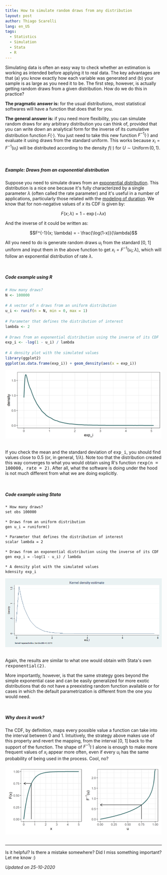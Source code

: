 ```yaml
---
title: How to simulate random draws from any distribution
layout: post
author: Thiago Scarelli
lang: en_US
tags:
  - Statistics
  - Simulation
  - Stata
  - R
---
```


Simulating data is often an easy way to check whether an estimation is working as intended before applying it to real data. The key advantages are that (a) you know exactly how each variable was generated and (b) your sample is as large as you need it to be. The first step, however, is actually getting random draws from a given distribution. How do we do this in practice?

<!--more-->

**The pragmatic answer is:** for the usual distributions, most statistical softwares will have a function that does that for you.

**The general answer is:** if you need more flexibility, you can simulate random draws for any arbitrary distribution you can think of, provided that you can write down an analytical form for the inverse of its cumulative distribution function $F(\cdot)$. You just need to take this new function $F^{-1}(\cdot)$ and evaluate it using draws from the standard uniform. This works because $x_i = F^{-1}(u_i)$ will be distributed according to the density $f(\cdot)$ for $U \sim \text{Uniform} \, \mathrm{(0, 1)}$.

<br>

##### Example: Draws from an exponential distribution

Suppose you need to simulate draws from an [exponential distribution](https://en.wikipedia.org/wiki/Exponential_distribution). This distribution is a nice one because it's fully characterized by a single parameter $\lambda$ (often called the rate parameter) and it's useful in a number of applications, particularly those related with the [modeling of duration](https://en.wikipedia.org/wiki/Survival_analysis). We know that for non-negative values of $x$ its CDF is given by:

$$ F(x; \lambda) = 1 - \exp(-\lambda x)$$

And the inverse of it could be written as:

$$F^{-1}(x; \lambda) = - \frac{\log(1-x)}{\lambda}$$

All you need to do is generate random draws $u_i$ from the standard [0, 1] uniform and input them in the above function to get $x_i = F^{-1}(u_i; \lambda)$, which will follow an exponential distribution of rate $\lambda$.

<br>

##### Code example using R

``` r
# How many draws?
N <- 100000

# A vector of n draws from an uniform distribution
u_i <- runif(n = N, min = 0, max = 1)

# Parameter that defines the distribution of interest
lambda <- 2

# Draws from an exponential distribution using the inverse of its CDF
exp_i <- -log(1 - u_i) / lambda

# A density plot with the simulated values
library(ggplot2)
ggplot(as.data.frame(exp_i)) + geom_density(aes(x = exp_i))
```

<div class = "text-center">
<img src = "../exhibits/simulation_exponential_R.png" class = "img-fluid">
</div>

<br>

If you check the mean and the standard deviation of <kbd>exp_i</kbd>, you should find values close to 0.5 (or, in general, $1/\lambda$). Note too that the distribution created this way converges to what you would obtain using R's function <kbd>rexp(n = 100000, rate = 2)</kbd>. After all, what the software is doing under the hood is not much different from what we are doing explicitly.

<br>

##### Code example using Stata

```
* How many draws?
set obs 100000

* Draws from an uniform distribution
gen u_i = runiform()

* Parameter that defines the distribution of interest
scalar lambda = 2

* Draws from an exponential distribution using the inverse of its CDF
gen exp_i = -log(1 - u_i) / lambda

* A density plot with the simulated values
kdensity exp_i
```

<div class = "text-center">
<img src = "../exhibits/simulation_exponential_stata.png" class = "img-fluid">
</div>
<br>

Again, the results are similar to what one would obtain with Stata's own <kbd>rexponential(2)</kbd>.

More importantly, however, is that the same strategy goes beyond the simple exponential case and can be easily generalized for more exotic distributions that do not have a preexisting random function available or for cases in which the default parametrization is different from the one you would need.

<br>

##### Why does it work?

The CDF, by definition, maps every possible value a function can take into the interval between 0 and 1. Intuitively, the strategy above makes use of this property and revert the mapping, from the interval [0, 1] back to the support of the function. The shape of $F^{-1}(\cdot)$ alone is enough to make more frequent values of $x_i$ appear more often, even if every $u_i$ has the same probability of being used in the process. Cool, no?

<div class = "text-center">
<img src = "../exhibits/simulation_why.png" class = "img-fluid">
</div>

<br>
<hr>

Is it helpful? Is there a mistake somewhere? Did I miss something important? Let me know :)

*Updated on 25-10-2020*
